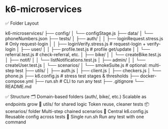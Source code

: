 # k6-microservices

✅ Folder Layout

k6-microservices/
├── config/
│   └── configStage.js
├── data/
│   └── phoneNumbers.json
├── tests/
│   ├── auth/
│   │   ├── loginRequest.stress.js        # Only request-login
│   │   ├── loginVerify.stress.js         # request-login + verify-login
│   ├── user/
│   │   ├── profile.test.js               # profile get/update
│   │   └── referral.test.js              # check-referral, etc.
│   ├── bike/
│   │   └── createBike.test.js
│   ├── notif/
│   │   └── listNotifications.test.js
│   ├── admin/
│   │   └── createUser.test.js
│   └── scenarios/
│       └── smokeSuite.js                 # optional: multi-step 
test
├── utils/
│   ├── auth.js
│   ├── client.js
│   ├── checkers.js
│   └── phone.js
├── k6.config.js                          # stress test stages & thresholds
├── docker-compose.yml
├── run.sh                                # CLI to run any test
├── .gitignore
└── README.md

✅ Structure
🗂 Domain-based folders (auth/, bike/, etc.)	Scalable as endpoints grow
🔁 utils/ for shared logic	Token reuse, cleaner tests
📦 scenarios/ folder	Multi-step chained scenarios
🔧 Central k6.config.js	Reusable config across tests
🧪 Single run.sh	Run any test with one command